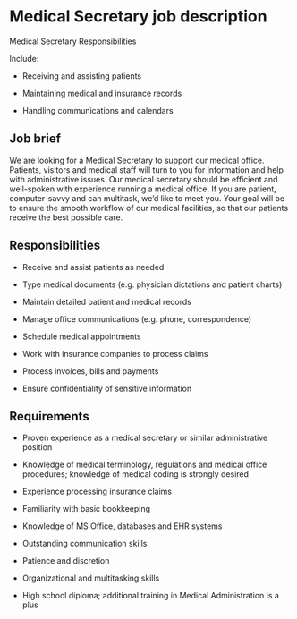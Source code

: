 # Medical Secretary job description
Medical Secretary Responsibilities

Include:

* Receiving and assisting patients

* Maintaining medical and insurance records

* Handling communications and calendars


## Job brief

We are looking for a Medical Secretary to support our medical office. Patients, visitors and medical staff will turn to you for information and help with administrative issues.
Our medical secretary should be efficient and well-spoken with experience running a medical office. If you are patient, computer-savvy and can multitask, we’d like to meet you.
Your goal will be to ensure the smooth workflow of our medical facilities, so that our patients receive the best possible care.


## Responsibilities

* Receive and assist patients as needed

* Type medical documents (e.g. physician dictations and patient charts)

* Maintain detailed patient and medical records

* Manage office communications (e.g. phone, correspondence)

* Schedule medical appointments

* Work with insurance companies to process claims

* Process invoices, bills and payments

* Ensure confidentiality of sensitive information


## Requirements

* Proven experience as a medical secretary or similar administrative position

* Knowledge of medical terminology, regulations and medical office procedures; knowledge of medical coding is strongly desired

* Experience processing insurance claims

* Familiarity with basic bookkeeping

* Knowledge of MS Office, databases and EHR systems

* Outstanding communication skills

* Patience and discretion

* Organizational and multitasking skills

* High school diploma; additional training in Medical Administration is a plus
